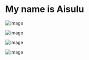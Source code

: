 # My name is Aisulu

![image](https://user-images.githubusercontent.com/57478403/108630889-65af4f80-7491-11eb-8cc5-8f308c19acbd.png)

![image](https://user-images.githubusercontent.com/57478403/108630963-c474c900-7491-11eb-9864-d6c1ffc72fec.png)

![image](https://user-images.githubusercontent.com/57478403/108630985-e9693c00-7491-11eb-83a8-df4642f618b1.png)

![image](https://user-images.githubusercontent.com/57478403/108630998-f71ec180-7491-11eb-9822-4fee2112ec0f.png)
